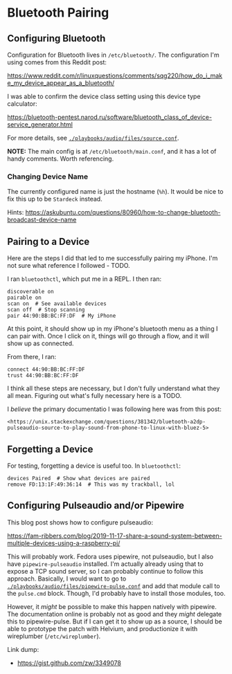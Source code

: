 # Bluetooth Pairing

## Configuring Bluetooth

Configuration for Bluetooth lives in `/etc/bluetooth/`. The configuration I'm using comes from this Reddit post:

<https://www.reddit.com/r/linuxquestions/comments/sqg220/how_do_i_make_my_device_appear_as_a_bluetooth/>

I was able to confirm the device class setting using this device type calculator:

<https://bluetooth-pentest.narod.ru/software/bluetooth_class_of_device-service_generator.html>

For more details, see [`./playbooks/audio/files/source.conf`](./playbooks/audio/files/source.conf).

**NOTE:** The main config is at `/etc/bluetooth/main.conf`, and it has a lot of handy comments. Worth referencing.

### Changing Device Name

The currently configured name is just the hostname (`%h`). It would be nice to fix this up to be `Stardeck` instead.

Hints: <https://askubuntu.com/questions/80960/how-to-change-bluetooth-broadcast-device-name>

## Pairing to a Device

Here are the steps I did that led to me successfully pairing my iPhone. I'm not sure what reference I followed - TODO.

I ran `bluetoothctl`, which put me in a REPL. I then ran:

```
discoverable on
pairable on
scan on  # See available devices
scan off  # Stop scanning
pair 44:90:BB:BC:FF:DF  # My iPhone
```

At this point, it should show up in my iPhone's bluetooth menu as a thing I can pair with. Once I click on it, things will go through a flow, and it will show up as connected.

From there, I ran:

```
connect 44:90:BB:BC:FF:DF
trust 44:90:BB:BC:FF:DF
```

I think all these steps are necessary, but I don't fully understand what they all mean. Figuring out what's fully necessary here is a TODO.

I *believe* the primary documentatio I was following here was from this post:

    <https://unix.stackexchange.com/questions/381342/bluetooth-a2dp-pulseaudio-source-to-play-sound-from-phone-to-linux-with-bluez-5>

## Forgetting a Device

For testing, forgetting a device is useful too. In `bluetoothctl`:

```
devices Paired  # Show what devices are paired
remove FD:13:1F:49:36:14  # This was my trackball, lol
```

## Configuring Pulseaudio and/or Pipewire

This blog post shows how to configure pulseaudio:

<https://fam-ribbers.com/blog/2019-11-17-share-a-sound-system-between-multiple-devices-using-a-raspberry-pi/>

This will probably work. Fedora uses pipewire, not pulseaudio, but I also have `pipewire-pulseaudio` installed. I'm actually already using that to expose a TCP sound server, so I can probably continue to follow this approach. Basically, I would want to go to [`./playbooks/audio/files/pipewire-pulse.conf`](./playbooks/audio/files/pipewire-pulse.conf) and add that module call to the `pulse.cmd` block. Though, I'd probably have to install those modules, too.

However, it *might* be possible to make this happen natively with pipewire. The documentation online is probably not as good and they *might* delegate this to pipewire-pulse. But if I can get it to show up as a source, I should be able to prototype the patch with Helvium, and productionize it with wireplumber (`/etc/wireplumber`).

Link dump:

- <https://gist.github.com/zw/3349078>
